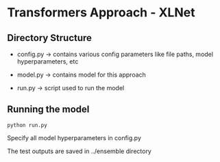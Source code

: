 # Transformers Approach - XLNet

## Directory Structure

- config.py -> contains various config parameters like file paths, model hyperparameters, etc

- model.py -> contains model for this approach

- run.py -> script used to run the model

## Running the model

```python run.py```

Specify all model hyperparameters in config.py

The test outputs are saved in ../ensemble directory